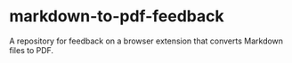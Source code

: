 # markdown-to-pdf-feedback
A repository for feedback on a browser extension that converts Markdown files to PDF.
